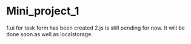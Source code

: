 # Mini_project_1
1.ui for task form has been created 
2.js is still pending for now. It will be done soon.as well as localstorage.